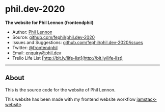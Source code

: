 # phil.dev-2020

**The website for Phil Lennon (frontendphil)**

* Author: [Phil Lennon](https://phil.dev)
* Source: [github.com/fephil/phil.dev-2020](https://github.com/fephil/phil.dev-2020)
* Issues and Suggestions: [github.com/fephil/phil.dev-2020/issues](https://github.com/fephil/phil.dev-2020/issues)
* Twitter: [@frontendphil](https://twitter.com/frontendphil)
* Email: [enquiry@phil.dev](mailto:enquiry@phil.dev)
* Trello Life List [http://bit.ly/life-list](http://bit.ly/life-list)

***

## About

This is the source code for the website of Phil Lennon.

This website has been made with my frontend website workflow [jamstack-website](https://github.com/fephil/jamstack-website).
